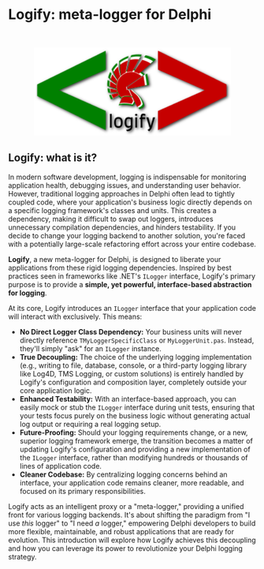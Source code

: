 # Logify: meta-logger for Delphi

<br />

<p align="center">
  <img src="logify-square.png" alt="Logify Library" width="400" />
</p>

## Logify: what is it?

In modern software development, logging is indispensable for monitoring application health, debugging issues, and understanding user behavior. However, traditional logging approaches in Delphi often lead to tightly coupled code, where your application's business logic directly depends on a specific logging framework's classes and units. This creates a dependency, making it difficult to swap out loggers, introduces unnecessary compilation dependencies, and hinders testability. If you decide to change your logging backend to another solution, you're faced with a potentially large-scale refactoring effort across your entire codebase.

**Logify**, a new meta-logger for Delphi, is designed to liberate your applications from these rigid logging dependencies. Inspired by best practices seen in frameworks like .NET's `ILogger` interface, Logify's primary purpose is to provide a **simple, yet powerful, interface-based abstraction for logging**.

At its core, Logify introduces an `ILogger` interface that your application code will interact with exclusively. This means:

* **No Direct Logger Class Dependency:** Your business units will never directly reference `TMyLoggerSpecificClass` or `MyLoggerUnit.pas`. Instead, they'll simply "ask" for an `ILogger` instance.
* **True Decoupling:** The choice of the underlying logging implementation (e.g., writing to file, database, console, or a third-party logging library like Log4D, TMS Logging, or custom solutions) is entirely handled by Logify's configuration and composition layer, completely outside your core application logic.
* **Enhanced Testability:** With an interface-based approach, you can easily mock or stub the `ILogger` interface during unit tests, ensuring that your tests focus purely on the business logic without generating actual log output or requiring a real logging setup.
* **Future-Proofing:** Should your logging requirements change, or a new, superior logging framework emerge, the transition becomes a matter of updating Logify's configuration and providing a new implementation of the `ILogger` interface, rather than modifying hundreds or thousands of lines of application code.
* **Cleaner Codebase:** By centralizing logging concerns behind an interface, your application code remains cleaner, more readable, and focused on its primary responsibilities.

Logify acts as an intelligent proxy or a "meta-logger," providing a unified front for various logging backends. It's about shifting the paradigm from "I use *this* logger" to "I need *a* logger," empowering Delphi developers to build more flexible, maintainable, and robust applications that are ready for evolution. This introduction will explore how Logify achieves this decoupling and how you can leverage its power to revolutionize your Delphi logging strategy.
